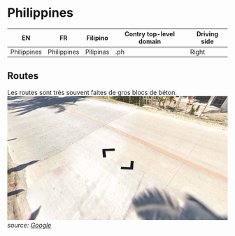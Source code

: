 # Philippines

EN | FR | Filipino | Contry top-level domain | Driving side
--- | --- | --- | --- | ---
Philippines | Philippines | Pilipinas | .ph | Right

## Routes

Les routes sont très souvent faites de gros blocs de béton.  
<img src="src/ph001.jpg" width="640">
*source: [Google](https://earth.google.com/web)*
